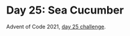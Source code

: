 # Day 25: Sea Cucumber

Advent of Code 2021, [day 25 challenge](https://adventofcode.com/2021/day/25).

